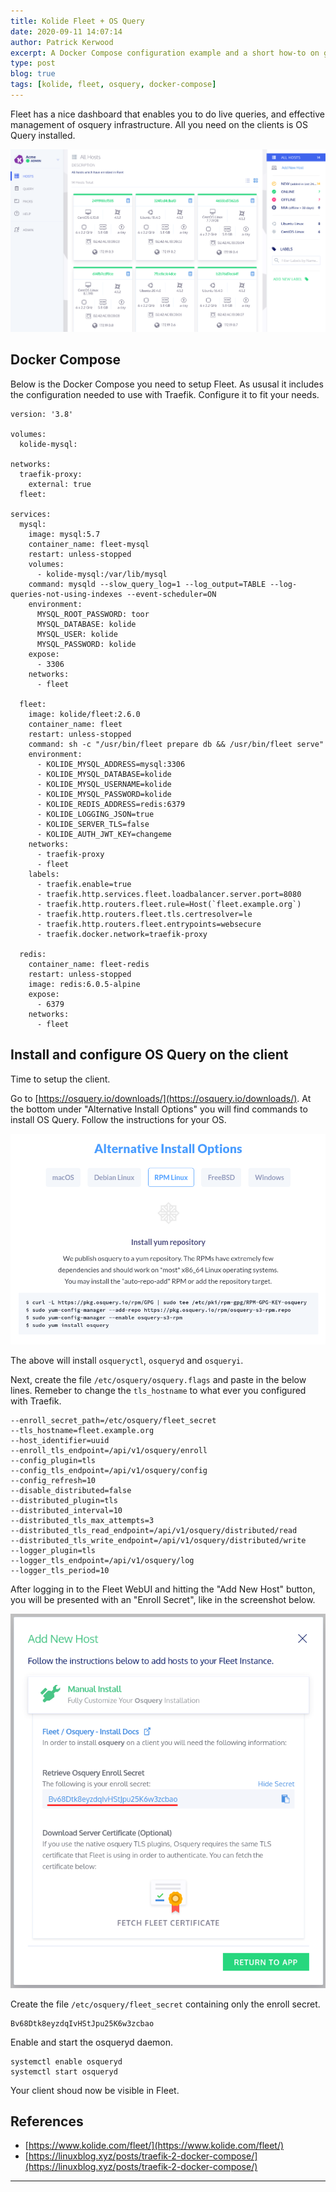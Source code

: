 ```yaml
---
title: Kolide Fleet + OS Query
date: 2020-09-11 14:07:14
author: Patrick Kerwood
excerpt: A Docker Compose configuration example and a short how-to on getting Kolide Fleet and osquery up and running using the Fleet REST API.
type: post
blog: true
tags: [kolide, fleet, osquery, docker-compose]
--- 
```


Fleet has a nice dashboard that enables you to do live queries, and effective management of osquery infrastructure. All you need on the clients is OS Query installed.

![](./dashboard-screenshot.png)


## Docker Compose
Below is the Docker Compose you need to setup Fleet. As ususal it includes the configuration needed to use with Traefik. Configure it to fit your needs.

```yaml{20,23,38,42,49}
version: '3.8'

volumes:
  kolide-mysql:

networks:
  traefik-proxy:
    external: true
  fleet:

services:
  mysql:
    image: mysql:5.7
    container_name: fleet-mysql
    restart: unless-stopped
    volumes:
      - kolide-mysql:/var/lib/mysql
    command: mysqld --slow_query_log=1 --log_output=TABLE --log-queries-not-using-indexes --event-scheduler=ON
    environment:
      MYSQL_ROOT_PASSWORD: toor
      MYSQL_DATABASE: kolide
      MYSQL_USER: kolide
      MYSQL_PASSWORD: kolide
    expose:
      - 3306
    networks:
      - fleet

  fleet:
    image: kolide/fleet:2.6.0
    container_name: fleet
    restart: unless-stopped
    command: sh -c "/usr/bin/fleet prepare db && /usr/bin/fleet serve"
    environment:
      - KOLIDE_MYSQL_ADDRESS=mysql:3306
      - KOLIDE_MYSQL_DATABASE=kolide
      - KOLIDE_MYSQL_USERNAME=kolide
      - KOLIDE_MYSQL_PASSWORD=kolide
      - KOLIDE_REDIS_ADDRESS=redis:6379
      - KOLIDE_LOGGING_JSON=true
      - KOLIDE_SERVER_TLS=false
      - KOLIDE_AUTH_JWT_KEY=changeme
    networks:
      - traefik-proxy
      - fleet
    labels:
      - traefik.enable=true
      - traefik.http.services.fleet.loadbalancer.server.port=8080
      - traefik.http.routers.fleet.rule=Host(`fleet.example.org`)
      - traefik.http.routers.fleet.tls.certresolver=le
      - traefik.http.routers.fleet.entrypoints=websecure
      - traefik.docker.network=traefik-proxy

  redis:
    container_name: fleet-redis
    restart: unless-stopped
    image: redis:6.0.5-alpine
    expose:
      - 6379
    networks:
      - fleet
```

## Install and configure OS Query on the client

Time to setup the client.

Go to [https://osquery.io/downloads/](https://osquery.io/downloads/). At the bottom under "Alternative Install Options" you will find commands to install OS Query. Follow the instructions for your OS.

![](./install-osquery.png)

The above will install `osqueryctl`, `osqueryd` and `osqueryi`.

Next, create the file `/etc/osquery/osquery.flags` and paste in the below lines. Remeber to change the `tls_hostname` to what ever you configured with Traefik.

```bash{2}
--enroll_secret_path=/etc/osquery/fleet_secret
--tls_hostname=fleet.example.org
--host_identifier=uuid
--enroll_tls_endpoint=/api/v1/osquery/enroll
--config_plugin=tls
--config_tls_endpoint=/api/v1/osquery/config
--config_refresh=10
--disable_distributed=false
--distributed_plugin=tls
--distributed_interval=10
--distributed_tls_max_attempts=3
--distributed_tls_read_endpoint=/api/v1/osquery/distributed/read
--distributed_tls_write_endpoint=/api/v1/osquery/distributed/write
--logger_plugin=tls
--logger_tls_endpoint=/api/v1/osquery/log
--logger_tls_period=10
```

After logging in to the Fleet WebUI and hitting the "Add New Host" button, you will be presented with an "Enroll Secret", like in the screenshot below.

![](./secret-osquery.png)

Create the file `/etc/osquery/fleet_secret` containing only the enroll secret.
```
Bv68Dtk8eyzdqIvHStJpu25K6w3zcbao
```

Enable and start the osqueryd daemon.
```
systemctl enable osqueryd
systemctl start osqueryd
```

Your client shoud now be visible in Fleet.

## References
- [https://www.kolide.com/fleet/](https://www.kolide.com/fleet/)
- [https://linuxblog.xyz/posts/traefik-2-docker-compose/](https://linuxblog.xyz/posts/traefik-2-docker-compose/)
---